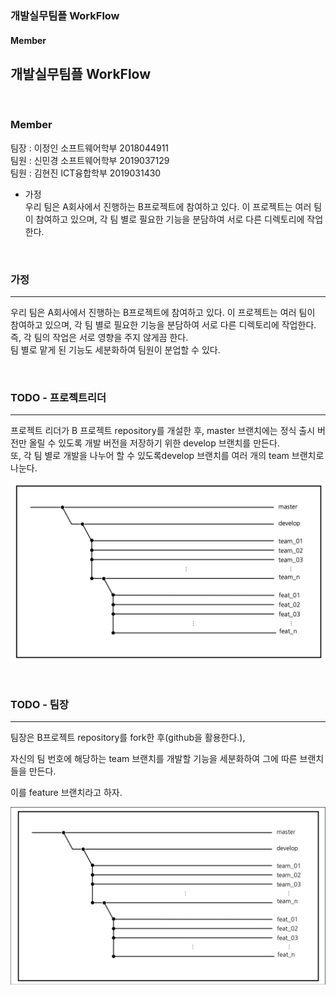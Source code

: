 ### 개발실무팀플 WorkFlow <br>
#### Member <br>
## 개발실무팀플 WorkFlow <br>

<br>

### **Member** <br>
팀장 : 이정인 소프트웨어학부 2018044911 <br>
팀원 : 신민경 소프트웨어학부 2019037129  <br>
팀원 : 김현진 ICT융합학부 2019031430 <br>

- 가정 <br>
  우리 팀은 A회사에서 진행하는 B프로젝트에 참여하고 있다. 이 프로젝트는 여러 팀이 참여하고 있으며, 각 팀 별로 필요한 기능을 분담하여 서로 다른 디렉토리에 작업한다. <br>
<br>

### **가정** <br>
____
우리 팀은 A회사에서 진행하는 B프로젝트에 참여하고 있다. 이 프로젝트는 여러 팀이 참여하고 있으며, 각 팀 별로 필요한 기능을 분담하여 서로 다른 디렉토리에 작업한다. <br>
  즉, 각 팀의 작업은 서로 영향을 주지 않게끔 한다.<br>
  팀 별로 맡게 된 기능도 세분화하여 팀원이 분업할 수 있다.<br>

<br>

### **TODO - 프로젝트리더** <br>
___
프로젝트 리더가 B 프로젝트 repository를 개설한 후, master 브랜치에는 정식 출시 버전만 올릴 수 있도록 개발 버전을 저장하기 위한 develop 브랜치를 만든다.<br>
또, 각 팀 별로 개발을 나누어 할 수 있도록develop 브랜치를 여러 개의 team 브랜치로 나눈다.<br>

![team 브랜치](./img/teamBranch.png)

<br>

### **TODO - 팀장**
___
팀장은 B프로젝트 repository를 fork한 후(github을 활용한다.),  

자신의 팀 번호에 해당하는 team 브랜치를 개발할 기능을 세분화하여 그에 따른 브랜치들을 만든다.  

이를 feature 브랜치라고 하자.

![feature 브랜치](./img/featureBranch.JPG)
